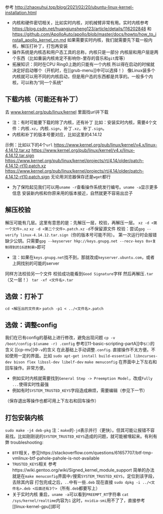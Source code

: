 参考
http://zhaoxuhui.top/blog/2021/02/20/ubuntu-linux-kernel-installation.html
- 内核和硬件密切相关，比如实时内核，对机械臂非常有用。实时内核参考
https://blog.csdn.net/huangjunsheng123/article/details/116202848
和
https://github.com/ApolloAuto/apollo/blob/master/docs/howto/how_to_install_apollo_kernel_cn.md
如果需要实时内核，我们就需要先下载一般内核，解压打补丁，打包再安装
- 操作系统是内核态和用户态工具的总称，内核只是一部分
内核层和用户层是两个东西（比如重装内核肯定不影响你`~`里存的音乐和`git`库等）
- 拓展知识：同时在CPU Ring0上跑的只能有一个内核
所以得在启动的时候就决定好启动哪个（开机时，在[[grub-menu]]中可以选择！）
像Linux装多个内核就可以用不同的内核启动，但是用户态的东西都是共享的。一般多个内核，可以称为“同一个系统”
## 下载内核（可能还有补丁）
去
www.kernel.org/pub/linux/kernel
里面找url并下载
- 注：有时可能要下载的除了内核，还有补丁
比如：安装实时内核，需要4个文件：内核`.xz`，内核`.sign`，补丁`.xz`，补丁`.sign`。
- 内核和补丁的版本号要对应，比如这里的4.14.12

示例：比如以下的4个`url`
https://www.kernel.org/pub/linux/kernel/v4.x/linux-4.14.12.tar.xz
https://www.kernel.org/pub/linux/kernel/v4.x/linux-4.14.12.tar.sign
https://www.kernel.org/pub/linux/kernel/projects/rt/4.14/older/patch-4.14.12-rt10.patch.xz
https://www.kernel.org/pub/linux/kernel/projects/rt/4.14/older/patch-4.14.12-rt10.patch.sign
无论用浏览器保存还是`wget`都行
- 为了保险起见我们可以用`uname -r`查看操作系统发行编号。`uname -a`显示更多信息
安装新内核和你原来用的版本接近，自然就更不容易出岔子
## 解压校验
解压可能有几层。这里有意思的是：先解压一层，校验，再解压一层。
`xz -d <第一个文件>.xz`
`xz -d <第二个文件>.patch.xz`
`-d`不保留源文件
校验：尝试`gpg --verify linux-4.14.12.tar.sign`（你的版本号可能不同）。
第一次运行时会报错缺少公钥。只需要`gpg --keyserver hkp://keys.gnupg.net --recv-keys 0x<复制得到的16进制串>`即可
- 注：如果在`keys.gnupg.net`找不到，那就改成`keyserver.ubuntu.com`，或者上网找别的可能的server

同样方法校验另一个文件
校验成功能看到`Good Signature`字样
然后再解压`.tar`（又一层！）
`tar -xf <文件名>.tar`
## 选做：打补丁
`cd <解压出的文件夹>`
`patch -p1 < ../<文件名>.patch`
## 选做：调整config
我们在已有config的基础上进行修改，避免出现问题
`cp -v /boot/config-$(uname -r) .config`
参考[[11-basic-scripting-partA]]中`$()`的含义
[[cp-mv]]中`-v`的含义
在此基础上手动调整`.config`. 直接操作不太方便。不如使用一定的界面。比如
`sudo apt-get install build-essential libncurses-dev bison flex libssl-dev libelf-dev`
`make menuconfig`
在界面中上下左右和回车操作。非常方便。
- 例如实时内核就需要找到`General Step -> Preemption Model`，改成`Fully ...`使得实时性最强
- 例如有时`SYSTEM_TRUSTED_KEYS`字段造成麻烦，需要编辑（参见下一节）

（保存退出等操作也都可用上下左右和回车操作）
## 打包安装内核
`sudo make -j4 deb-pkg`
注：`make`的`-j4`表示并行（更快）。但其可能让报错不容易找。比如刚刚说的`SYSTEM_TRUSTED_KEYS`造成的问题，就可能被埋起来。有利有弊
troubleshooting: 
- `BTF`相关，参见https://stackoverflow.com/questions/61657707/btf-tmp-vmlinux-btf-pahole-pahole-is-not-available
- `TRUSTED_KEYS`相关
参考https://wiki.gentoo.org/wiki/Signed_kernel_module_support
简单的办法就是在`make menuconfig`界面中`/`搜索`SYSTEM_TRUSTED_KEYS`，定位到该字段，去除其内容
打包完成之后，`..`中有一些`.deb`
现在直接
`sudo dpkg -i ../<文件名>.deb <后面还有3个>`（所有`.deb`都要写上）
- 关于实时内核
重启，`uname -a`可以看到`PREEMPT_RT`字符串
`cat /sys/kernel/realtime`内容为`1`
这时，`nvidia-smi`用不了了，直接参考[[linux-kernel-gpu]]即可